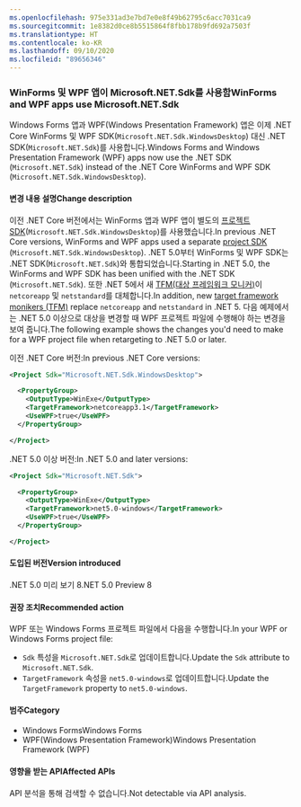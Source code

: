 ```yaml
---
ms.openlocfilehash: 975e331ad3e7bd7e0e8f49b62795c6acc7031ca9
ms.sourcegitcommit: 1e8382d0ce8b5515864f8fbb178b9fd692a7503f
ms.translationtype: HT
ms.contentlocale: ko-KR
ms.lasthandoff: 09/10/2020
ms.locfileid: "89656346"
---
```

### <a name="winforms-and-wpf-apps-use-microsoftnetsdk"></a><span data-ttu-id="94143-101">WinForms 및 WPF 앱이 Microsoft.NET.Sdk를 사용함</span><span class="sxs-lookup"><span data-stu-id="94143-101">WinForms and WPF apps use Microsoft.NET.Sdk</span></span>

<span data-ttu-id="94143-102">Windows Forms 앱과 WPF(Windows Presentation Framework) 앱은 이제 .NET Core WinForms 및 WPF SDK(`Microsoft.NET.Sdk.WindowsDesktop`) 대신 .NET SDK(`Microsoft.NET.Sdk`)를 사용합니다.</span><span class="sxs-lookup"><span data-stu-id="94143-102">Windows Forms and Windows Presentation Framework (WPF) apps now use the .NET SDK (`Microsoft.NET.Sdk`) instead of the .NET Core WinForms and WPF SDK (`Microsoft.NET.Sdk.WindowsDesktop`).</span></span>

#### <a name="change-description"></a><span data-ttu-id="94143-103">변경 내용 설명</span><span class="sxs-lookup"><span data-stu-id="94143-103">Change description</span></span>

<span data-ttu-id="94143-104">이전 .NET Core 버전에서는 WinForms 앱과 WPF 앱이 별도의 [프로젝트 SDK](../../../../docs/core/project-sdk/overview.md)(`Microsoft.NET.Sdk.WindowsDesktop`)를 사용했습니다.</span><span class="sxs-lookup"><span data-stu-id="94143-104">In previous .NET Core versions, WinForms and WPF apps used a separate [project SDK](../../../../docs/core/project-sdk/overview.md) (`Microsoft.NET.Sdk.WindowsDesktop`).</span></span> <span data-ttu-id="94143-105">.NET 5.0부터 WinForms 및 WPF SDK는 .NET SDK(`Microsoft.NET.Sdk`)와 통합되었습니다.</span><span class="sxs-lookup"><span data-stu-id="94143-105">Starting in .NET 5.0, the WinForms and WPF SDK has been unified with the .NET SDK (`Microsoft.NET.Sdk`).</span></span> <span data-ttu-id="94143-106">또한 .NET 5에서 새 [TFM(대상 프레임워크 모니커)](../../../../docs/standard/frameworks.md)이 `netcoreapp` 및 `netstandard`를 대체합니다.</span><span class="sxs-lookup"><span data-stu-id="94143-106">In addition, new [target framework monikers (TFM)](../../../../docs/standard/frameworks.md) replace `netcoreapp` and `netstandard` in .NET 5.</span></span> <span data-ttu-id="94143-107">다음 예제에서는 .NET 5.0 이상으로 대상을 변경할 때 WPF 프로젝트 파일에 수행해야 하는 변경을 보여 줍니다.</span><span class="sxs-lookup"><span data-stu-id="94143-107">The following example shows the changes you'd need to make for a WPF project file when retargeting to .NET 5.0 or later.</span></span>

<span data-ttu-id="94143-108">이전 .NET Core 버전:</span><span class="sxs-lookup"><span data-stu-id="94143-108">In previous .NET Core versions:</span></span>

```xml
<Project Sdk="Microsoft.NET.Sdk.WindowsDesktop">

  <PropertyGroup>
    <OutputType>WinExe</OutputType>
    <TargetFramework>netcoreapp3.1</TargetFramework>
    <UseWPF>true</UseWPF>
  </PropertyGroup>

</Project>
```

<span data-ttu-id="94143-109">.NET 5.0 이상 버전:</span><span class="sxs-lookup"><span data-stu-id="94143-109">In .NET 5.0 and later versions:</span></span>

```xml
<Project Sdk="Microsoft.NET.Sdk">

  <PropertyGroup>
    <OutputType>WinExe</OutputType>
    <TargetFramework>net5.0-windows</TargetFramework>
    <UseWPF>true</UseWPF>
  </PropertyGroup>

</Project>
```

#### <a name="version-introduced"></a><span data-ttu-id="94143-110">도입된 버전</span><span class="sxs-lookup"><span data-stu-id="94143-110">Version introduced</span></span>

<span data-ttu-id="94143-111">.NET 5.0 미리 보기 8</span><span class="sxs-lookup"><span data-stu-id="94143-111">.NET 5.0 Preview 8</span></span>

#### <a name="recommended-action"></a><span data-ttu-id="94143-112">권장 조치</span><span class="sxs-lookup"><span data-stu-id="94143-112">Recommended action</span></span>

<span data-ttu-id="94143-113">WPF 또는 Windows Forms 프로젝트 파일에서 다음을 수행합니다.</span><span class="sxs-lookup"><span data-stu-id="94143-113">In your WPF or Windows Forms project file:</span></span>

- <span data-ttu-id="94143-114">`Sdk` 특성을 `Microsoft.NET.Sdk`로 업데이트합니다.</span><span class="sxs-lookup"><span data-stu-id="94143-114">Update the `Sdk` attribute  to `Microsoft.NET.Sdk`.</span></span>
- <span data-ttu-id="94143-115">`TargetFramework` 속성을 `net5.0-windows`로 업데이트합니다.</span><span class="sxs-lookup"><span data-stu-id="94143-115">Update the `TargetFramework` property to `net5.0-windows`.</span></span>

#### <a name="category"></a><span data-ttu-id="94143-116">범주</span><span class="sxs-lookup"><span data-stu-id="94143-116">Category</span></span>

- <span data-ttu-id="94143-117">Windows Forms</span><span class="sxs-lookup"><span data-stu-id="94143-117">Windows Forms</span></span>
- <span data-ttu-id="94143-118">WPF(Windows Presentation Framework)</span><span class="sxs-lookup"><span data-stu-id="94143-118">Windows Presentation Framework (WPF)</span></span>

#### <a name="affected-apis"></a><span data-ttu-id="94143-119">영향을 받는 API</span><span class="sxs-lookup"><span data-stu-id="94143-119">Affected APIs</span></span>

<span data-ttu-id="94143-120">API 분석을 통해 검색할 수 없습니다.</span><span class="sxs-lookup"><span data-stu-id="94143-120">Not detectable via API analysis.</span></span>

<!-- 

#### Affected APIs

Not detectable via API analysis.

-->
